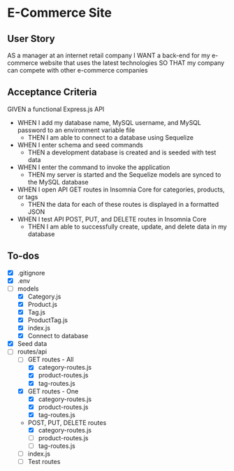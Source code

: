 # E-Commerce Site

## User Story

AS a manager at an internet retail company
I WANT a back-end for my e-commerce website that uses the latest technologies
SO THAT my company can compete with other e-commerce companies

## Acceptance Criteria

GIVEN a functional Express.js API

- WHEN I add my database name, MySQL username, and MySQL password to an environment variable file
  - THEN I am able to connect to a database using Sequelize
- WHEN I enter schema and seed commands
  - THEN a development database is created and is seeded with test data
- WHEN I enter the command to invoke the application
  - THEN my server is started and the Sequelize models are synced to the MySQL database
- WHEN I open API GET routes in Insomnia Core for categories, products, or tags
  - THEN the data for each of these routes is displayed in a formatted JSON
- WHEN I test API POST, PUT, and DELETE routes in Insomnia Core
  - THEN I am able to successfully create, update, and delete data in my database

## To-dos

- [x] .gitignore
- [x] .env
- [ ] models
  - [x] Category.js
  - [x] Product.js
  - [x] Tag.js
  - [x] ProductTag.js
  - [x] index.js
  - [x] Connect to database
- [x] Seed data
- [ ] routes/api
  - [ ] GET routes - All
    - [x] category-routes.js
    - [x] product-routes.js
    - [x] tag-routes.js
  - [x] GET routes - One
    - [x] category-routes.js
    - [x] product-routes.js
    - [x] tag-routes.js
  - POST, PUT, DELETE routes
    - [x] category-routes.js
    - [ ] product-routes.js
    - [ ] tag-routes.js
  - [ ] index.js
  - [ ] Test routes
